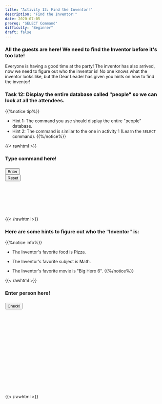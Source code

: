 ```yaml
---
title: "Activity 12: Find the Inventor!"
description: "Find the Inventor!"
date: 2020-07-05
prereq: "SELECT Command"
difficulty: "Beginner"
draft: false
---
```

<!-- Links for javascript and CSS needed for drop down logic -->
<link rel="stylesheet" href="../default/_default.css" type="text/css"></link>
<link rel="stylesheet" href="../default/_type.css" type="text/css"></link>
<script type="text/javascript" src="../default/_default.js"></script>
<script type="text/javascript" src="../default/_type.js"></script>
<script type="text/javascript" src="../default/alasql.js"></script>
<script type="text/javascript" src="../default/db.js"></script>
<link rel="stylesheet" href="_activity12.css" type="text/css"></link>
<script type="text/javascript" src="_activity12.js"></script>
<!-- Embed YouTube Video Link here when ready -->

### All the guests are here! We need to find the Inventor before it's too late!

Everyone is having a good time at the party! The inventor has also arrived, now we need to figure out who the inventor is! No one knows what the inventor looks like, but the Dear Leader has given you hints on how to find the inventor!

### Task 12: Display the entire database called "people" so we can look at all the attendees.
{{%notice tip%}}
* Hint 1: The command you use should display the entire "people" database.
* Hint 2: The command is similar to the one in activity 1 (Learn the `SELECT` command).
{{%/notice%}}

{{< rawhtml >}}
<div class="terminal_div" id="terminal_div">
	<div class = "outer">
		<h3 id = "commands" contenteditable="true" onclick="placeholder()">Type command here!</h3>
	</div>
  <div class = "prev">
      <h3 id = "prev"></h3>
    </div>
	<div style="clear: both;"></div> 
	<button class="button button1" onclick="sql()"> Enter </button>
	<div style="clear: both;"></div> 
	<button class = "button reset" onclick="document.getElementById('commands').innerHTML = ''">Reset</button>
</div>
<div style="clear: both;"></div> 
<h1 class="error" id="sqlcommand" style="visibility:hidden"><strong>ERROR INVALID INPUT></strong></h1>
<table id="table">
	<tr></tr>
</table>
<h3 id="story"></h3>
{{< /rawhtml >}}

### Here are some hints to figure out who the "Inventor" is:
{{%notice info%}}
* The Inventor's favorite food is Pizza.

* The Inventor's favorite subject is Math.

* The Inventor's favorite movie is "Big Hero 6".
{{%/notice%}}

{{< rawhtml >}}
<div class = "inventor_div" id="inventor_div">
  <div class = "box_half" id = "box_half">
	  <div class = "text_box">
		  <h3 id = "person" contenteditable="true" onclick="document.getElementById('person').innerHTML = ''">Enter person here!<h3>
    </div>
  </div>
  
  <div class= "half" id = "half">
    <button class="button second" onclick="check()"> Check! </button>
  </div>
</div>

<h4 id="answer"></h4>
<img id = "plot">

<!-- Unhide plot and certificate after finding inventor -->
<div class="resume_plot" id="resume_plot" style="visibility:hidden">
  <div class="alert">
    <span id="check">&#10003;</span>
    You've completed the task!
  </div>
  
  <h2> You Saved the Planet of Fun! </h2>
  <p> The Planet of Fun is now protected from the invaders thanks to you! You found the lost Legendary Totems of Fun and returned them to their rightful place 
      and saved the citizens from danger! The inhabitants will never forget your act of kindness! Congrats space cadet! You’ve successfully saved the Planet of Fun! 
      <br><br>Click the "Download" button below to receive your honorary certificate!
  </p>
  
  <!--Download Button -->
  <form method="get" action="assets/Certificate.pdf" target="_blank">
    <button type="submit" id="download">Download</button>
  </form> 

</div>

{{< /rawhtml >}}
